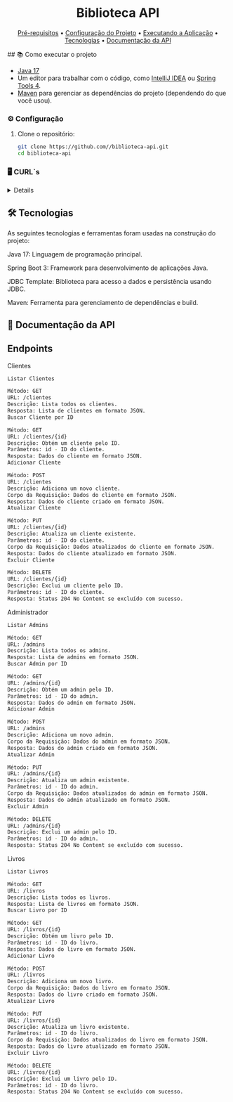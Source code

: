 <h1 align="center" style="margin-bottom: 20px;">Biblioteca API</h1>

<p align="center">
  <a href="#pre-requisitos">Pré-requisitos</a> •
  <a href="#configuracao-do-projeto">Configuração do Projeto</a> •
  <a href="#executando-a-aplicacao">Executando a Aplicação</a> •
  <a href="#tecnologias">Tecnologias</a> •
  <a href="#documentacao-da-api">Documentação da API</a>
</p>
<div>
## 📚 Como executar o projeto


- [Java 17](https://www.oracle.com/br/java/technologies/downloads/)
- Um editor para trabalhar com o código, como [IntelliJ IDEA](https://www.jetbrains.com/pt-br/idea/download/) ou [Spring Tools 4](https://spring.io/tools/).
- [Maven](https://maven.apache.org/) para gerenciar as dependências do projeto (dependendo do que você usou).

### ⚙️ Configuração

1. Clone o repositório:
   ```sh
   git clone https://github.com//biblioteca-api.git
   cd biblioteca-api
   
</div>

<div id='rodando-a-aplicacao'>

### 🖥 CURL`s

<details>
  
  ```sh
  INCLUSÃO
curl --location 'http://localhost:8080/clientes' \
--header 'Content-Type: application/json' \
--data '{
     "nome":"Cliente Teste 1",
    "email":"cliente1@teste.com",
    "telefone":"123456789",
    "cpf":"12345678900",
    "rg":"1234567",
    "dataNascimento":"2000-01-01",
    "cep":"12345678"
}'
```

```sh
 LISTA
 curl --location 'http://localhost:8080/clientes'

```

 
```sh
 ALTERACAO 
 curl --location --request PUT 'http://localhost:8080/clientes/1' \
--header 'Content-Type: application/json' \
--data '{
     "nome":"Cliente Alterado",
    "email":"cliente2@teste.com",
    "telefone":"987654321",
    "cpf":"12345678900",
    "rg":"7654321",
    "dataNascimento":"2000-01-01",
    "cep":"87654321"
}'
```

```sh
 ALTERACAO 
 curl --location --request DELETE 'http://localhost:8080/clientes/1'
    
}'
```



```sh
  INCLUSÃO
curl --location 'http://localhost:8080/admins' \
--header 'Content-Type: application/json' \
--data '{
   "nome":"Admin Teste",
   "username":"admin_test",
   "senha":"senha123"
}'
```


```sh
 LISTA
curl --location 'http://localhost:8080/admins'
```



```sh
ALTERAÇÃO
curl --location --request PUT 'http://localhost:8080/admins/1' \
--header 'Content-Type: application/json' \
--data '{
   "nome":"Admin Atualizado",
   "username":"admin_atual",
   "senha":"senha1234"
}'
```



```sh
EXCLUSÃO
curl --location --request DELETE 'http://localhost:8080/admins/1'
</details>
<details>
  <summary>Livros</summary>
 ```



```sh
INCLUSÃO
curl --location 'http://localhost:8080/livros' \
--header 'Content-Type: application/json' \
--data '{
   "titulo":"Livro Teste",
   "autor":"Autor Teste",
   "ano":2024,
   "preco":29.90,
   "genero":"Ficção"
}'
```




```sh
LISTA
curl --location 'http://localhost:8080/livros'
```

```sh
ALTERAÇÃO
curl --location --request PUT 'http://localhost:8080/livros/1' \
--header 'Content-Type: application/json' \
--data '{
   "titulo":"Livro Atualizado",
   "autor":"Autor Atualizado",
   "ano":2024,
   "preco":39.90,
   "genero":"Aventura"
}'
```


```sh
EXCLUSÃO
curl --location --request DELETE 'http://localhost:8080/livros/1'
```



</details>
</div>


<div id='tecnologias'>

## 🛠 Tecnologias

As seguintes tecnologias e ferramentas foram usadas na construção do projeto:

Java 17: Linguagem de programação principal.

Spring Boot 3: Framework para desenvolvimento de aplicações Java.

JDBC Template: Biblioteca para acesso a dados e persistência usando JDBC.

Maven: Ferramenta para gerenciamento de dependências e build.

## 📜 Documentação da API

## Endpoints


Clientes
```sh
Listar Clientes

Método: GET
URL: /clientes
Descrição: Lista todos os clientes.
Resposta: Lista de clientes em formato JSON.
Buscar Cliente por ID

Método: GET
URL: /clientes/{id}
Descrição: Obtém um cliente pelo ID.
Parâmetros: id - ID do cliente.
Resposta: Dados do cliente em formato JSON.
Adicionar Cliente

Método: POST
URL: /clientes
Descrição: Adiciona um novo cliente.
Corpo da Requisição: Dados do cliente em formato JSON.
Resposta: Dados do cliente criado em formato JSON.
Atualizar Cliente

Método: PUT
URL: /clientes/{id}
Descrição: Atualiza um cliente existente.
Parâmetros: id - ID do cliente.
Corpo da Requisição: Dados atualizados do cliente em formato JSON.
Resposta: Dados do cliente atualizado em formato JSON.
Excluir Cliente

Método: DELETE
URL: /clientes/{id}
Descrição: Exclui um cliente pelo ID.
Parâmetros: id - ID do cliente.
Resposta: Status 204 No Content se excluído com sucesso.
```

Administrador

```sh
Listar Admins

Método: GET
URL: /admins
Descrição: Lista todos os admins.
Resposta: Lista de admins em formato JSON.
Buscar Admin por ID

Método: GET
URL: /admins/{id}
Descrição: Obtém um admin pelo ID.
Parâmetros: id - ID do admin.
Resposta: Dados do admin em formato JSON.
Adicionar Admin

Método: POST
URL: /admins
Descrição: Adiciona um novo admin.
Corpo da Requisição: Dados do admin em formato JSON.
Resposta: Dados do admin criado em formato JSON.
Atualizar Admin

Método: PUT
URL: /admins/{id}
Descrição: Atualiza um admin existente.
Parâmetros: id - ID do admin.
Corpo da Requisição: Dados atualizados do admin em formato JSON.
Resposta: Dados do admin atualizado em formato JSON.
Excluir Admin

Método: DELETE
URL: /admins/{id}
Descrição: Exclui um admin pelo ID.
Parâmetros: id - ID do admin.
Resposta: Status 204 No Content se excluído com sucesso.
```

Livros
```sh
Listar Livros

Método: GET
URL: /livros
Descrição: Lista todos os livros.
Resposta: Lista de livros em formato JSON.
Buscar Livro por ID

Método: GET
URL: /livros/{id}
Descrição: Obtém um livro pelo ID.
Parâmetros: id - ID do livro.
Resposta: Dados do livro em formato JSON.
Adicionar Livro

Método: POST
URL: /livros
Descrição: Adiciona um novo livro.
Corpo da Requisição: Dados do livro em formato JSON.
Resposta: Dados do livro criado em formato JSON.
Atualizar Livro

Método: PUT
URL: /livros/{id}
Descrição: Atualiza um livro existente.
Parâmetros: id - ID do livro.
Corpo da Requisição: Dados atualizados do livro em formato JSON.
Resposta: Dados do livro atualizado em formato JSON.
Excluir Livro

Método: DELETE
URL: /livros/{id}
Descrição: Exclui um livro pelo ID.
Parâmetros: id - ID do livro.
Resposta: Status 204 No Content se excluído com sucesso.
```
</div>


